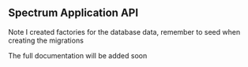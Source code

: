## Spectrum Application API

Note I created factories for the database data, remember to seed when creating the migrations
 
The full documentation will be added soon